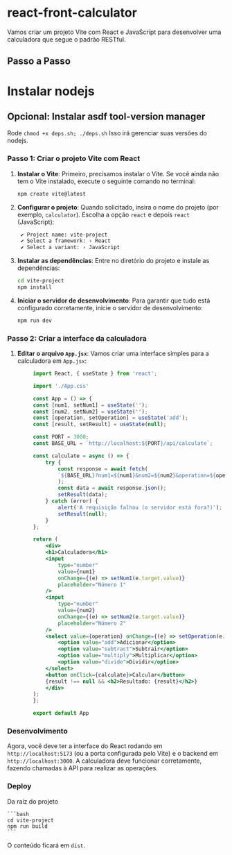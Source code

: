 # react-front-calculator

Vamos criar um projeto Vite com React e JavaScript para desenvolver uma calculadora que segue o padrão RESTful.

## Passo a Passo

# Instalar nodejs

## Opcional: Instalar asdf tool-version manager

Rode `chmod +x deps.sh; ./deps.sh`
Isso irá gerenciar suas versões do nodejs.

### Passo 1: Criar o projeto Vite com React

1. **Instalar o Vite**:
   Primeiro, precisamos instalar o Vite. Se você ainda não tem o Vite instalado, execute o seguinte comando no terminal:
   ```bash
   npm create vite@latest
   ```

2. **Configurar o projeto**:
   Quando solicitado, insira o nome do projeto (por exemplo, `calculator`). Escolha a opção `react` e depois `react` (JavaScript):
   ```bash
    ✔ Project name: vite-project
    ✔ Select a framework: › React
    ✔ Select a variant: › JavaScript
   ```

3. **Instalar as dependências**:
   Entre no diretório do projeto e instale as dependências:
   ```bash
   cd vite-project
   npm install
   ```

4. **Iniciar o servidor de desenvolvimento**:
   Para garantir que tudo está configurado corretamente, inicie o servidor de desenvolvimento:
   ```bash
   npm run dev
   ```

### Passo 2: Criar a interface da calculadora

1. **Editar o arquivo `App.jsx`**:
   Vamos criar uma interface simples para a calculadora em `App.jsx`:
   ```jsx
        import React, { useState } from 'react';

        import './App.css'

        const App = () => {
        const [num1, setNum1] = useState('');
        const [num2, setNum2] = useState('');
        const [operation, setOperation] = useState('add');
        const [result, setResult] = useState(null);

        const PORT = 3000;
        const BASE_URL = `http://localhost:${PORT}/api/calculate`;

        const calculate = async () => {
            try {
                const response = await fetch(
                `${BASE_URL}?num1=${num1}&num2=${num2}&operation=${operation}`
                );
                const data = await response.json();
                setResult(data);
            } catch (error) {
                alert('A requisição falhou (o servidor está fora?)');
                setResult(null);
            }
        };

        return (
            <div>
            <h1>Calculadora</h1>
            <input
                type="number"
                value={num1}
                onChange={(e) => setNum1(e.target.value)}
                placeholder="Número 1"
            />
            <input
                type="number"
                value={num2}
                onChange={(e) => setNum2(e.target.value)}
                placeholder="Número 2"
            />
            <select value={operation} onChange={(e) => setOperation(e.target.value)}>
                <option value="add">Adicionar</option>
                <option value="subtract">Subtrair</option>
                <option value="multiply">Multiplicar</option>
                <option value="divide">Dividir</option>
            </select>
            <button onClick={calculate}>Calcular</button>
            {result !== null && <h2>Resultado: {result}</h2>}
            </div>
        );
        };

        export default App
   ```


### Desenvolvimento

Agora, você deve ter a interface do React rodando em `http://localhost:5173` (ou a porta configurada pelo Vite) e o backend em `http://localhost:3000`. A calculadora deve funcionar corretamente, fazendo chamadas à API para realizar as operações.

### Deploy

Da raíz do projeto

    ```bash
    cd vite-project
    npm run build
    ```

O conteúdo ficará em `dist`.